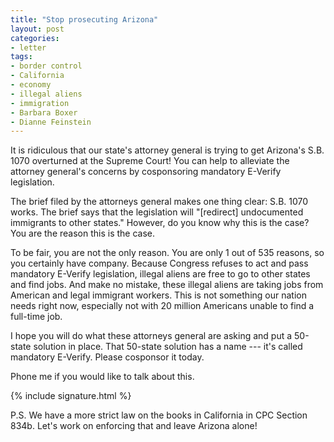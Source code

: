 ```yaml
---
title: "Stop prosecuting Arizona"
layout: post
categories:
- letter
tags:
- border control
- California
- economy
- illegal aliens
- immigration
- Barbara Boxer
- Dianne Feinstein
---
```


It is ridiculous that our state's attorney general is trying to get Arizona's S.B. 1070 overturned at the Supreme Court! You can help to alleviate the attorney general's concerns by cosponsoring mandatory E-Verify legislation.

The brief filed by the attorneys general makes one thing clear: S.B. 1070 works. The brief says that the legislation will "\[redirect\] undocumented immigrants to other states." However, do you know why this is the case? You are the reason this is the case.

To be fair, you are not the only reason. You are only 1 out of 535 reasons, so you certainly have company. Because Congress refuses to act and pass mandatory E-Verify legislation, illegal aliens are free to go to other states and find jobs. And make no mistake, these illegal aliens are taking jobs from American and legal immigrant workers. This is not something our nation needs right now, especially not with 20 million Americans unable to find a full-time job.

I hope you will do what these attorneys general are asking and put a 50-state solution in place. That 50-state solution has a name --- it's called mandatory E-Verify. Please cosponsor it today.

Phone me if you would like to talk about this.

{% include signature.html %}

P.S. We have a more strict law on the books in California in CPC Section 834b. Let's work on enforcing that and leave Arizona alone!
